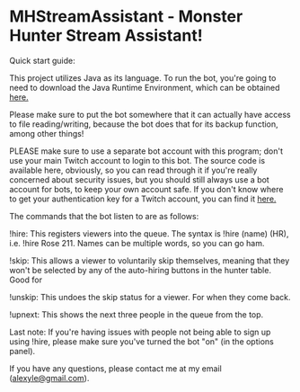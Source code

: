 # MHStreamAssistant - Monster Hunter Stream Assistant!

Quick start guide:

This project utilizes Java as its language. To run the bot,
you're going to need to download the Java Runtime Environment,
which can be obtained [here.](http://www.oracle.com/technetwork/java/javase/downloads/jre8-downloads-2133155.html)

Please make sure to put the bot somewhere that it can actually
have access to file reading/writing, because the bot does that for
its backup function, among other things!

PLEASE make sure to use a separate bot account with this program; don't
use your main Twitch account to login to this bot. The source code is
available here, obviously, so you can read through it if you're really
concerned about security issues, but you should still always use a bot
account for bots, to keep your own account safe. If you don't know where
to get your authentication key for a Twitch account, you can find it
[here.](http://twitchapps.com/tmi/)

The commands that the bot listen to are as follows:

!hire: This registers viewers into the queue. The syntax is !hire (name)
(HR), i.e. !hire Rose 211. Names can be multiple words, so you can go ham.

!skip: This allows a viewer to voluntarily skip themselves, meaning that
they won't be selected by any of the auto-hiring buttons in the hunter
table. Good for 

!unskip: This undoes the skip status for a viewer. For when they come back.

!upnext: This shows the next three people in the queue from the top.

Last note: If you're having issues with people not being able to sign up
using !hire, please make sure you've turned the bot "on" (in the options
panel).

If you have any questions, please contact me at my email (alexyle@gmail.com).